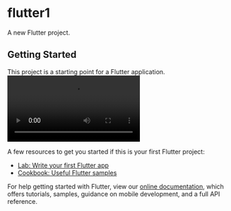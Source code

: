 # flutter1

A new Flutter project.

## Getting Started

This project is a starting point for a Flutter application.
![Demo](https://user-images.githubusercontent.com/76271237/127448616-a33b332b-b002-4637-9dc1-9fe52ea768a6.mov)

A few resources to get you started if this is your first Flutter project:

- [Lab: Write your first Flutter app](https://flutter.dev/docs/get-started/codelab)
- [Cookbook: Useful Flutter samples](https://flutter.dev/docs/cookbook)

For help getting started with Flutter, view our
[online documentation](https://flutter.dev/docs), which offers tutorials,
samples, guidance on mobile development, and a full API reference.
